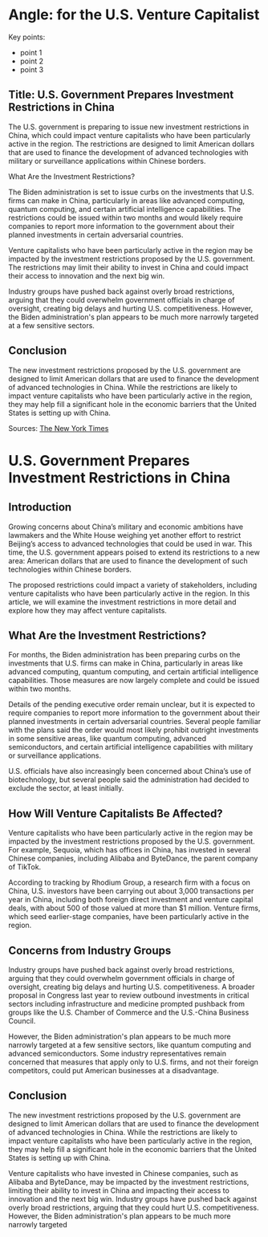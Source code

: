 # Angle: for the U.S. Venture Capitalist

Key points:
- point 1
- point 2
- point 3

## Title: U.S. Government Prepares Investment Restrictions in China

The U.S. government is preparing to issue new investment restrictions in China, which could impact venture capitalists who have been particularly active in the region. The restrictions are designed to limit American dollars that are used to finance the development of advanced technologies with military or surveillance applications within Chinese borders. 

What Are the Investment Restrictions?

The Biden administration is set to issue curbs on the investments that U.S. firms can make in China, particularly in areas like advanced computing, quantum computing, and certain artificial intelligence capabilities. The restrictions could be issued within two months and would likely require companies to report more information to the government about their planned investments in certain adversarial countries. 

Venture capitalists who have been particularly active in the region may be impacted by the investment restrictions proposed by the U.S. government. The restrictions may limit their ability to invest in China and could impact their access to innovation and the next big win. 

Industry groups have pushed back against overly broad restrictions, arguing that they could overwhelm government officials in charge of oversight, creating big delays and hurting U.S. competitiveness. However, the Biden administration's plan appears to be much more narrowly targeted at a few sensitive sectors. 

## Conclusion

The new investment restrictions proposed by the U.S. government are designed to limit American dollars that are used to finance the development of advanced technologies in China. While the restrictions are likely to impact venture capitalists who have been particularly active in the region, they may help fill a significant hole in the economic barriers that the United States is setting up with China. 

Sources: [The New York Times](https://www.nytimes.com/2022/02/22/business/us-investment-restrictions-china.html)


# U.S. Government Prepares Investment Restrictions in China

## Introduction

Growing concerns about China’s military and economic ambitions have lawmakers and the White House weighing yet another effort to restrict Beijing’s access to advanced technologies that could be used in war. This time, the U.S. government appears poised to extend its restrictions to a new area: American dollars that are used to finance the development of such technologies within Chinese borders. 

The proposed restrictions could impact a variety of stakeholders, including venture capitalists who have been particularly active in the region. In this article, we will examine the investment restrictions in more detail and explore how they may affect venture capitalists.

## What Are the Investment Restrictions?

For months, the Biden administration has been preparing curbs on the investments that U.S. firms can make in China, particularly in areas like advanced computing, quantum computing, and certain artificial intelligence capabilities. Those measures are now largely complete and could be issued within two months.

Details of the pending executive order remain unclear, but it is expected to require companies to report more information to the government about their planned investments in certain adversarial countries. Several people familiar with the plans said the order would most likely prohibit outright investments in some sensitive areas, like quantum computing, advanced semiconductors, and certain artificial intelligence capabilities with military or surveillance applications.

U.S. officials have also increasingly been concerned about China’s use of biotechnology, but several people said the administration had decided to exclude the sector, at least initially.

## How Will Venture Capitalists Be Affected?

Venture capitalists who have been particularly active in the region may be impacted by the investment restrictions proposed by the U.S. government. For example, Sequoia, which has offices in China, has invested in several Chinese companies, including Alibaba and ByteDance, the parent company of TikTok.

According to tracking by Rhodium Group, a research firm with a focus on China, U.S. investors have been carrying out about 3,000 transactions per year in China, including both foreign direct investment and venture capital deals, with about 500 of those valued at more than $1 million. Venture firms, which seed earlier-stage companies, have been particularly active in the region.

## Concerns from Industry Groups

Industry groups have pushed back against overly broad restrictions, arguing that they could overwhelm government officials in charge of oversight, creating big delays and hurting U.S. competitiveness. A broader proposal in Congress last year to review outbound investments in critical sectors including infrastructure and medicine prompted pushback from groups like the U.S. Chamber of Commerce and the U.S.-China Business Council.

However, the Biden administration's plan appears to be much more narrowly targeted at a few sensitive sectors, like quantum computing and advanced semiconductors. Some industry representatives remain concerned that measures that apply only to U.S. firms, and not their foreign competitors, could put American businesses at a disadvantage.

## Conclusion

The new investment restrictions proposed by the U.S. government are designed to limit American dollars that are used to finance the development of advanced technologies in China. While the restrictions are likely to impact venture capitalists who have been particularly active in the region, they may help fill a significant hole in the economic barriers that the United States is setting up with China. 

Venture capitalists who have invested in Chinese companies, such as Alibaba and ByteDance, may be impacted by the investment restrictions, limiting their ability to invest in China and impacting their access to innovation and the next big win. Industry groups have pushed back against overly broad restrictions, arguing that they could hurt U.S. competitiveness. However, the Biden administration's plan appears to be much more narrowly targeted

